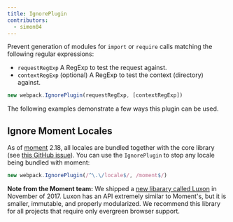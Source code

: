 ```yaml
---
title: IgnorePlugin
contributors:
  - simon04
---
```


Prevent generation of modules for `import` or `require` calls matching the following regular expressions:

* `requestRegExp` A RegExp to test the request against.
* `contextRegExp` (optional) A RegExp to test the context (directory) against.

``` js
new webpack.IgnorePlugin(requestRegExp, [contextRegExp])
```

The following examples demonstrate a few ways this plugin can be used.


## Ignore Moment Locales

As of [moment](https://momentjs.com/) 2.18, all locales are bundled together with the core library (see [this GitHub issue](https://github.com/moment/moment/issues/2373)). You can use the `IgnorePlugin` to stop any locale being bundled with moment:

```js
new webpack.IgnorePlugin(/^\.\/locale$/, /moment$/)
```

**Note from the Moment team:** We shipped a [new libarary called Luxon](https://moment.github.io/luxon/) in November of 2017. Luxon has an API extremely similar to Moment's, but it is smaller, immutable, and properly modularized. We recommend this library for all projects that require only evergreen browser support.
